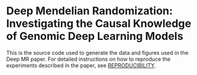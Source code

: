 # Deep Mendelian Randomization: Investigating the Causal Knowledge of Genomic Deep Learning Models
This is the source code used to generate the data and figures used in the Deep MR paper. For detailed instructions on how to reproduce the experiments described in the paper, see [REPRODUCIBILITY](REPRODUCIBILITY.md).

